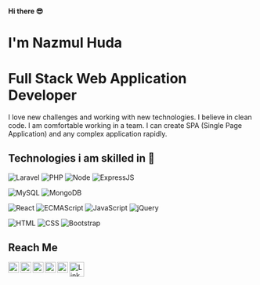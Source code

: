 #### Hi there 😎
# I'm Nazmul Huda  
# Full Stack Web Application Developer
<p>I love new challenges and working with new
technologies. I believe in clean code. I
am comfortable working in a team. I
can create SPA (Single Page
Application) and any complex
application rapidly.</p>

## Technologies i am skilled in 🥰
![Laravel](https://img.shields.io/badge/-Laravel-%232c3e50?style=flat-square&logo=laravel)
![PHP](https://img.shields.io/badge/-PHP-%232c3e50?style=flat-square&logo=PHP)
![Node](https://img.shields.io/badge/-NodeJS-%232c3e50?style=flat-square&logo=node.js)
![ExpressJS](https://img.shields.io/badge/-ExpressJS-%232c3e50?style=flat-square&logo=express.js&logoColor=232c3e50&labelColor=%232c3e50&color=%232c3e50)

![MySQL](https://img.shields.io/badge/-MySQL-%232c3e50?style=flat-square&logo=MySQL&logoColor=ffffff&labelColor=%232c3e50&color=%232c3e50)
![MongoDB](https://img.shields.io/badge/-MongoDB-%232c3e50?style=flat-square&logo=MongoDB&logoColor=232c3e50&labelColor=%232c3e50&color=%232c3e50)

![React](https://img.shields.io/badge/-React-%232c3e50?style=flat-square&logo=react)
![ECMAScript](https://img.shields.io/badge/-ES6-%232c3e50?style=flat-square&logo=ECMAScript)
![JavaScript](https://img.shields.io/badge/-JavaScript-%232c3e50?style=flat-square&logo=javascript&logoColor=e1cc1b&labelColor=%232c3e50&color=%232c3e50)
![jQuery](https://img.shields.io/badge/-jQuery-%232c3e50?style=flat-square&logo=jQuery)

![HTML](https://img.shields.io/badge/-HTML-%232c3e50?style=flat-square&logo=html5)
![CSS](https://img.shields.io/badge/-CSS-%232c3e50?style=flat-square&logo=css3)
![Bootstrap](https://img.shields.io/badge/-Bootstrap-%232c3e50?style=flat-square&logo=Bootstrap)


## Reach Me 
<a href="https://www.linkedin.com/in/pronazmul/" target="_blank">
  <img align="left" alt="LinkedIn" width="22px" src="https://cdn.jsdelivr.net/npm/simple-icons@v3/icons/linkedin.svg" />
</a>
<a href="https://www.facebook.com/devnazmul/" target="_blank">
  <img align="left" alt="Facebook" width="22px" src="https://cdn.jsdelivr.net/npm/simple-icons@v3/icons/facebook.svg" />
</a>
<a href="https://twitter.com/pronazmul" target="_blank">
  <img align="left" alt="Facebook" width="22px" src="https://cdn.jsdelivr.net/npm/simple-icons@v3/icons/twitter.svg" />
</a>
<a href="mailto:developernazmul@gmail.com" target="_blank"> 
  <img align="left" alt="Mail" width="22px" src="https://cdn.jsdelivr.net/npm/simple-icons@v3/icons/gmail.svg" /> 
</a>
<a href="https://www.pinterest.com/pronazmul/" target="_blank"> 
  <img align="left" alt="Mail" width="22px" src="https://cdn.jsdelivr.net/npm/simple-icons@v3/icons/pinterest.svg" /> 
</a> 
<a target="_blank" href="https://drive.google.com/file/d/194DhKG1A7mft6CON3eFJdtxsj098HQ2r/view" >
  <img align="left" alt="LinkedIn" width="30px" src="https://i.ibb.co/CPhgXkr/523-5230227-resume-png-transparent-images-resume-cv-logo-png.png" />
</a>
